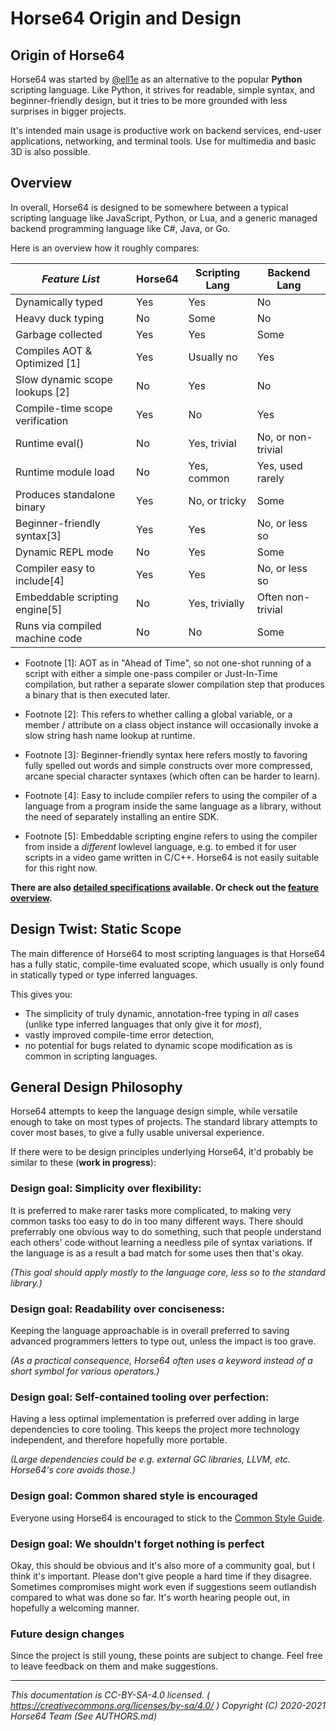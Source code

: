 
# Horse64 Origin and Design

## Origin of Horse64

Horse64 was started by [@ell1e](https://github.com/ell1e) as
an alternative to the popular **Python** scripting language.
Like Python, it strives for readable, simple syntax, and
beginner-friendly design, but it tries to be more grounded
with less surprises in bigger projects.

It's intended main usage is productive work on backend services,
end-user applications, networking, and terminal tools.
Use for multimedia and basic 3D is also possible.


## Overview

In overall, Horse64 is designed to be somewhere between a typical
scripting language like JavaScript, Python, or Lua, and a generic
managed backend programming language like C#, Java, or Go.

Here is an overview how it roughly compares:

|*Feature List*                 |Horse64 |Scripting Lang|Backend Lang      |
|-------------------------------|--------|--------------|------------------|
|Dynamically typed              |Yes     |Yes           |No                |
|Heavy duck typing              |No      |Some          |No                |
|Garbage collected              |Yes     |Yes           |Some              |
|Compiles AOT & Optimized [1]   |Yes     |Usually no    |Yes               |
|Slow dynamic scope lookups [2] |No      |Yes           |No                |
|Compile-time scope verification|Yes     |No            |Yes               |
|Runtime eval()                 |No      |Yes, trivial  |No, or non-trivial|
|Runtime module load            |No      |Yes, common   |Yes, used rarely  |
|Produces standalone binary     |Yes     |No, or tricky |Some              |
|Beginner-friendly syntax[3]    |Yes     |Yes           |No, or less so    |
|Dynamic REPL mode              |No      |Yes           |Some              |
|Compiler easy to include[4]    |Yes     |Yes           |No, or less so    |
|Embeddable scripting engine[5] |No      |Yes, trivially|Often non-trivial |
|Runs via compiled machine code |No      |No            |Some              |

- Footnote [1]: AOT as in "Ahead of Time", so not one-shot running of
  a script with either a simple one-pass compiler or Just-In-Time compilation,
  but rather a separate slower compilation step that produces a binary
  that is then executed later.

- Footnote [2]: This refers to whether calling a global variable, or a member
  / attribute on a class object instance will occasionally invoke a slow
  string hash name lookup at runtime.

- Footnote [3]: Beginner-friendly syntax here refers mostly to favoring
  fully spelled out words and simple constructs over more compressed,
  arcane special character syntaxes (which often can be harder to learn).

- Footnote [4]: Easy to include compiler refers to using the compiler
  of a language from a program inside the same language as a library,
  without the need of separately installing an entire SDK.

- Footnote [5]: Embeddable scripting engine refers to using the compiler
  from inside a *different* lowlevel language, e.g. to embed it for user
  scripts in a video game written in C/C++. Horse64 is not easily suitable
  for this right now.


**There are also [detailed specifications](./Specification/Horse64.md)
available. Or check out the [feature overview](./Features.md).**


## Design Twist: Static Scope

The main difference of Horse64 to most scripting languages is
that Horse64 has a fully static, compile-time evaluated scope, which
usually is only found in statically typed or type inferred languages.

This gives you:

- The simplicity of truly dynamic, annotation-free typing in
  *all* cases (unlike type inferred languages that only give it for
  *most*),
- vastly improved compile-time error detection,
- no potential for bugs related to dynamic scope modification as
  is common in scripting languages.


## General Design Philosophy

Horse64 attempts to keep the language design simple, while versatile
enough to take on most types of projects. The standard library
attempts to cover most bases, to give a fully usable universal experience.

If there were to be design principles underlying Horse64,
it'd probably be similar to these (**work in progress**):

### Design goal: Simplicity over flexibility:

It is preferred to make rarer tasks more complicated,
to making very common tasks too easy to do in too many different ways.
There should preferrably one obvious way to do something, such that
people understand each others' code without learning a needless pile of
syntax variations.
If the language is as a result a bad match for some uses then that's okay.

*(This goal should apply mostly to the language core, less so to the
standard library.)*

### Design goal: Readability over conciseness:

Keeping the language approachable is in overall preferred to saving
advanced programmers letters to type out, unless the impact is too grave.

*(As a practical consequence, Horse64 often uses a keyword instead of
a short symbol for various operators.)*

### Design goal: Self-contained tooling over perfection:

Having a less optimal implementation is preferred over adding in
large dependencies to core tooling. This keeps the project more
technology independent, and therefore hopefully more portable.

*(Large dependencies could be e.g. external GC libraries, LLVM, etc.
Horse64's core avoids those.)*

### Design goal: Common shared style is encouraged

Everyone using Horse64 is encouraged to stick to the
[Common Style Guide](./Common%20Style%20Guide.md).

### Design goal: We shouldn't forget nothing is perfect

Okay, this should be obvious and it's also more of a community goal,
but I think it's important. Please don't give people a hard time if
they disagree. Sometimes compromises might work even if suggestions
seem outlandish compared to what was done so far. It's worth
hearing people out, in hopefully a welcoming manner.


### Future design changes

Since the project is still young, these points are subject to change.
Feel free to leave feedback on them and make suggestions.

---
*This documentation is CC-BY-SA-4.0 licensed.
( https://creativecommons.org/licenses/by-sa/4.0/ )
Copyright (C) 2020-2021 Horse64 Team (See AUTHORS.md)*
